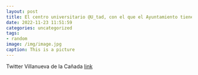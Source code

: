 ```yaml
---
layout: post
title: El centro universitario @U_tad, con el que el Ayuntamiento tiene un convenio de colaboración, impartirá este jueves, 24 de novie...
date: 2022-11-23 11:51:59
categories: uncategorized
tags:
- random
image: /img/image.jpg
caption: This is a picture
---
```

Twitter Villanueva de la Cañada [link](https://twitter.com/AytoVDLCanada/status/1595045307234107394)
